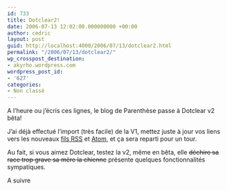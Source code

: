 ```yaml
---
id: 733
title: Dotclear2!
date: 2006-07-13 12:02:00.000000000 +00:00
author: cedric
layout: post
guid: http://localhost:4000/2006/07/13/dotclear2.html
permalink: "/2006/07/13/dotclear2/"
wp_crosspost_destination:
- akyrho.wordpress.com
wordpress_post_id:
- '627'
categories:
- Non classé
---
```

A l’heure ou j’écris ces lignes, le blog de Parenthèse passe à Dotclear v2 bêta!

J’ai déjà effectué l’import (très facile) de la V1, mettez juste à jour vos liens vers les nouveaux [fils RSS](/dotclear2/index.php/feed/rss2) et [Atom](http://www.parenthese.be/dotclear2/index.php/feed/atom), et ça sera reparti pour un tour.

Au fait, si vous aimez Dotclear, testez la v2, même en bêta, elle <del>déchire sa race trop grave sa mère la chienne</del> présente quelques fonctionnalités sympatiques.

A suivre